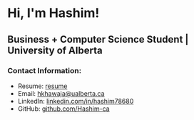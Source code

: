 # Hi, I'm Hashim!

## Business + Computer Science Student | University of Alberta

### Contact Information:
- Resume: [resume](https://drive.google.com/file/d/1I3xEIlm28iFkjF3ZndHQwOQ7EjbwKZ1K/view?usp=sharing)
- Email: [hkhawaja@ualberta.ca](mailto:hkhawaja@ualberta.ca)
- LinkedIn: [linkedin.com/in/hashim78680](https://linkedin.com/in/hashim78680)
- GitHub: [github.com/Hashim-ca](https://github.com/Hashim-ca)
